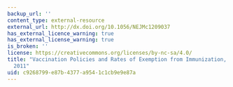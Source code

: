 ```yaml
---
backup_url: ''
content_type: external-resource
external_url: http://dx.doi.org/10.1056/NEJMc1209037
has_external_licence_warning: true
has_external_license_warning: true
is_broken: ''
license: https://creativecommons.org/licenses/by-nc-sa/4.0/
title: "Vaccination Policies and Rates of Exemption from Immunization, 2005\u2013\
  2011"
uid: c9268799-e87b-4377-a954-1c1cb9e9e87a
---
```

